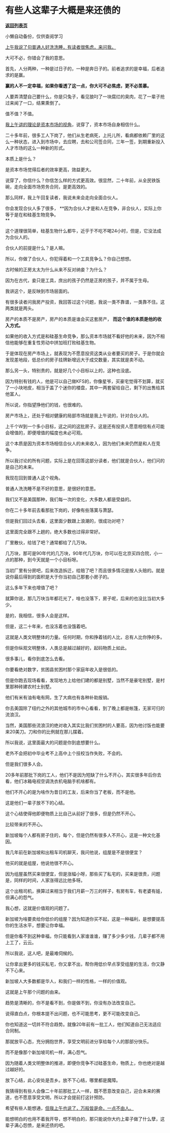 # 有些人这辈子大概是来还债的

[**返回列表页**](/gzh/记忆承载3)

小懒自动备份，仅供查阅学习

[上午我说了句普通人好洗洗睡，有读者很焦虑，来问我。  
](http://mp.weixin.qq.com/s?__biz=MzU0MjYwNDU2Mw==&mid=2247510578&idx=1&sn=a0a64478bdde467dfe24dab1f0e31cc7&chksm=fb1ac64ecc6d4f58eeca89c4bf2d06f86a4ec6c38dcebf9b644911d91a185f570f3b23126988&scene=21#wechat_redirect)

大可不必，你错会了我的意思。

首先，人分两种，一种是过日子的，一种是奔日子的。前者追求的是幸福，后者追求的是赢。  

 **赢的人不一定幸福，如果你看透了这一点，你大可不必焦虑，更不必羡慕。**

人要弄清楚自己要什么，你是只兔子，看见狼叼了一块腐烂的臭肉，花了一辈子抢过来闻了一口，结果熏倒了。  

值不值？不值。

[我上午讲的理论是资本市场的视角](http://mp.weixin.qq.com/s?__biz=MzU0MjYwNDU2Mw==&mid=2247510578&idx=1&sn=a0a64478bdde467dfe24dab1f0e31cc7&chksm=fb1ac64ecc6d4f58eeca89c4bf2d06f86a4ec6c38dcebf9b644911d91a185f570f3b23126988&scene=21#wechat_redirect)，说穿了，资本市场自身相信什么。  

二十多年前，很多工人下岗了，他们从生老病死，上托儿所，看病都依赖厂里的这么一种状态，进入到市场中，去应聘，去和公司签合同，三年一签，到期重新投入人才市场的这么一种新的形式。  

本质上是什么？  

是资本市场觉得后者的效率更高，效益更大。

说穿了，你信什么？你信怎么样的方式更高效。很显然，二十年前，从全民铁饭碗，走向全面市场劳务合同，是更高效的。

那么同样，我上午回复读者，我说未来会走向全面合伙人。

你会发现合伙人多了很多， **因为合伙人才是和人在竞争，非合伙人，实际上你等于是在和硅基生物竞争。  
**

这个道理很简单，硅基生物什么都牛，近乎于不吃不喝24小时，但是，它没法成为合伙人的。  

合伙人的前提是什么？是人嘛。

所以，你做了合伙人，你犯得着和一个工具竞争么？你自己想想。  

古时候的正房太太为什么从来不反对纳妾？为什么？  

因为在古代，妾只是工具，庶出的孩子仍然是正房的孩子，并不属于生母。

我讲这个，是反映到市场层面的。  

有很多读者问我房产投资，我回答过这个问题，我说一类不靠谱，一类靠不住。这两类就是两头。

房产的本质不是房产，房产的本质是谁会买这套房产， **而这个谁的本质是他的收入方式。**

如果他的收入方式是和硅基生命竞争，那么资本市场就不看好他的未来，因为不相信他能够在重复性劳动中拼加班打败硅基生物。  

于是体现在房产市场上，就表现为不愿意投资这类从业者要买的房子。于是你就会发现差地段，低总价的房子挂牌新增远大于成交数量，其实就是卖不动。

那么另一头，特别贵的，就是好几个小目标以上的，这种也没底。  

因为特别有钱的人，他是可以自己做KFS的，你像星爷，买豪宅觉得不划算，就买了一小块地皮，相当于盖了个迷你的楼盘，其中一两套留给自己，剩下的出售给其他富人。

所以说，你指望挣他们的钱，也很难的。  

房产市场上，还处于相对健康的局部市场就是我上午说的，针对合伙人的。

上千个W到一个多小目标，这之间的这批房子。这是还有投资人愿意相信有点可能会增值的，即便增值的幅度也未必可观。

这个本质是因为资本市场相信合伙人的未来收入，因为他们未来仍然是和人在竞争。

所以我讨论的所有问题，实际上是在回答这部分读者，他们就是合伙人，他们问的是自己的未来。  

我现在回到普通人这个视角。  

普通人洗洗睡不是不好的意思，是很好的意思。  

我们又不是美国那种，我们每一次的变化，大多数人都是受益的。

你在二十多年前去看那批下岗的，好像有些落寞与萧瑟。  

但是我们回过头去看，这里面少数跟上浪潮的，很成功对吧？

这里面完全跟不上趟的，绝大多数也过得非常好。

厂里散伙，给钱了吧？通常都给了几万块。

几万块，那可是90年代的几万块，90年代几万块，你可以在北京买四合院，小一点的那种，到今天就是一个小目标呀。

当初厂里有分房吧，后来改造拆迁，给赔了吧？而且很多情况是按人头赔的。就是说你最后得到的面积是大于你当初自己那套小房子的。  

这么多年下来也增值了吧？  

就算你说，那几万块当年都花光了，啥也没落下，房子呢，后来的也没比当初大多少。

是的，我相信，很多人会是这样。  

但是，这二十年来，也没冻着也没饿着吧。

这就是人类文明整体的力量。任何时期，你和挣着钱的人比，总有人比你挣的多。  

但是你纵观文明整体，人类总是越过越好的，起码物质上如此。

很多事儿，看你到底怎么去看。

你要看绝对数字，贫困县贫困村那个家庭年收入是很低的。  

但是你跑去现场看看，发现地方上给他们建的都是别墅，当然不是豪宅别墅，是村里那种砖建农村土别墅。

他们有米有油有电有网，生了大病也有各种补助报销。

你去美国除了纽约之外的其他城市的市中心看看，到了晚上都是帐篷，无家可归的流浪汉。

当然，美国那些流浪汉的绝对收入其实比我们贫困村的人要高，因为他讨饭也能要来20美刀。刀和你的比例就在那儿摆着。  

所以我说，这里面最大的问题是你到底想要什么。  

老外不会把初中毕业考不上高中上个技校当作失败，不会的。  

但是我们很多人会。  

20多年前那批下岗的工人，他们不是因为短缺了什么不开心，其实很多年后你去看，他们冰箱电视空调洗衣机电脑手机啥都有。  

他们不开心的是为啥作为昔日的工友，后来你当了老板，而不是他。  

这是他们一辈子放不下的心结。  

这个心结使得他即便物质上比自己从前好了很多，但是仍然不开心。  

比较带来的不开心。  

新加坡每个人都有房子住的，每个，但是仍然有很多人不开心，这是一种文化基因。

我几年前在新加坡和出租车司机聊天，我问他说，组屋是不是很便宜？

他买的就是组屋，他说他很不开心。

因为组屋虽然买来很便宜，但是涨幅小呀，那些买了私宅的，买来是很贵，问题是，同样的时间，人家涨得远比他多呀。

这个出租司机，换算过来相当于我们月薪一万三的样子，有房有车，有老婆有娃，但满心的怨气。  

我心想，这就是价值观的问题了。  

新加坡为啥要卖给你低价的组屋？因为知道你买不起，这是一种福利，是想要提高你的生活水平，想要让你幸福。  

但是你看不到这种幸福，你只能看到人家谁谁谁，赚了多少多少钱，几辈子都不用上工了，云云。  

所以我说，这人吧，是最难伺候的。  

让你拿出更多的钱买私宅，你又拿不出，帮你用低价早点享受组屋的生活，你又静不下心来。

新加坡人大多数都是华人，和我们一样的性格，一样的价值观。  

这就是上午那个问题的由来。  

趋势是清晰的，你不是看不到，你是做不到，你没有办法改变自己。  

说得直白点，你根本提不出问题，也不可能思考，更不可能改变自己。  

你也知道这一切并不符合趋势。就像20年前有一批工人，他们知道自己无法适应合同制。  

那就放平心态，充分拥抱世界，享受文明前进分享给每个人的那部分快乐。  

而不是像那个新加坡司机一样，满心怨气。

因为随着人类文明整体的推进，即便你竞争不过硅基生命，物质上，你也绝对是越过越好的。

放下心结，此心安处是吾乡。放不下心结，哪里都是魔障。

我猜得到有些人会像二十年前那批工人一样，既不愿意改变自己，迎合未来的赛道，也不愿意享受文明，所以才会提前打这针预防。  

希望有些人能想通，[但我上午也说了，万般皆是命，一点不由人。](http://mp.weixin.qq.com/s?__biz=MzU0MjYwNDU2Mw==&mid=2247510578&idx=1&sn=a0a64478bdde467dfe24dab1f0e31cc7&chksm=fb1ac64ecc6d4f58eeca89c4bf2d06f86a4ec6c38dcebf9b644911d91a185f570f3b23126988&scene=21#wechat_redirect)  

能想明白的也用不着我开导，想不明白的，那只能说你大约上辈子做了什么孽，这辈子满心怨愤，是来还债的吧。

